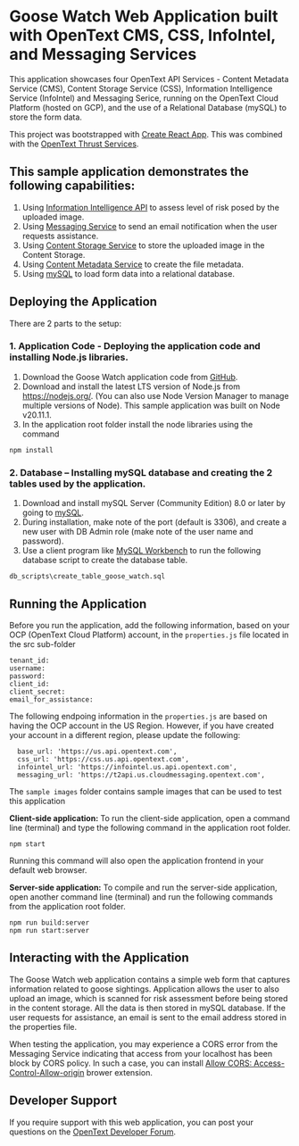 # Goose Watch Web Application built with OpenText CMS, CSS, InfoIntel, and Messaging Services
This application showcases four OpenText API Services - Content Metadata Service (CMS), Content Storage Service (CSS), Information Intelligence Service (InfoIntel) and Messaging Serice, running on the OpenText Cloud Platform (hosted on GCP), and the use of a Relational Database (mySQL) to store the form data.

This project was bootstrapped with [Create React App](https://github.com/facebook/create-react-app). This was combined with the [OpenText Thrust Services](https://developer.opentext.com/services).

## This sample application demonstrates the following capabilities: 
 1. Using [Information Intelligence API](https://developer.opentext.com/services/products/information-intelligence) to assess level of risk posed by the uploaded image. 
 2. Using [Messaging Service](https://developer.opentext.com/services/products/messaging-service) to send an email notification when the user requests assistance.
 3. Using [Content Storage Service](https://developer.opentext.com/services/products/content-storage-service) to store the uploaded image in the Content Storage.
 4. Using [Content Metadata Service](https://developer.opentext.com/services/products/content-metadata-service) to create the file metadata.
 5. Using [mySQL](https://dev.mysql.com/) to load form data into a relational database.

## Deploying the Application
There are 2 parts to the setup:

### 1. Application Code - Deploying the application code and installing Node.js libraries.
  1. Download the Goose Watch application code from [GitHub](https://github.com/imaas-wynder/).
  2. Download and install the latest LTS version of Node.js from https://nodejs.org/. (You can also use Node Version Manager to manage multiple versions of Node). This sample application was built on Node v20.11.1.
  3. In the application root folder install the node libraries using the command 
```
npm install
```

### 2. Database – Installing mySQL database and creating the 2 tables used by the application.
  1. Download and install mySQL Server (Community Edition) 8.0 or later by going to [mySQL](https://dev.mysql.com/downloads/). 
  2. During installation, make note of the port (default is 3306), and create a new user with DB Admin role (make note of the user name and password).
  3. Use a client program like [MySQL Workbench](https://dev.mysql.com/downloads/workbench/) to run the following database script to create the database table.
```
db_scripts\create_table_goose_watch.sql
```

## Running the Application
Before you run the application, add the following information, based on your OCP (OpenText Cloud Platform) account, in the `properties.js` file located in the src sub-folder
  ```
  tenant_id: 
  username: 
  password: 
  client_id: 
  client_secret: 
  email_for_assistance: 
  ``` 
  The following endpoing information in the `properties.js` are based on having the OCP account in the US Region. However, if you have created your account in a different region, please update the following:
  ```
    base_url: 'https://us.api.opentext.com',
    css_url: 'https://css.us.api.opentext.com',
    infointel_url: 'https://infointel.us.api.opentext.com',
    messaging_url: 'https://t2api.us.cloudmessaging.opentext.com',
  ```  

The `sample images` folder contains sample images that can be used to test this application
  
  
**Client-side application:** To run the client-side application, open a command line (terminal) and type the following command in the application root folder.
  ```
  npm start
  ```
Running this command will also open the application frontend in your default web browser.


**Server-side application:** To compile and run the server-side application, open another command line (terminal) and run the following commands from the application root folder.
  ```
  npm run build:server
  npm run start:server
  ```

## Interacting with the Application
The Goose Watch web application contains a simple web form that captures information related to goose sightings. Application allows the user to also upload an image, which is scanned for risk assessment before being stored in the content storage. All the data is then stored in mySQL database. If the user requests for assistance, an email is sent to the email address stored in the properties file.

When testing the application, you may experience a CORS error from the Messaging Service indicating that access from your localhost has been block by CORS policy. In such a case, you can install [Allow CORS: Access-Control-Allow-origin](https://mybrowseraddon.com/access-control-allow-origin.html) brower extension.

## Developer Support
If you require support with this web application, you can post your questions on the [OpenText Developer Forum](https://forums.opentext.com/forums/developer/categories/ot2-development).
